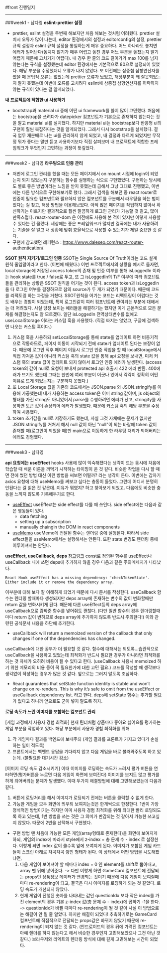 #front 진행일지

---

###week1 - 남다영
**eslint-prettier 설정**

- prettier, eslint 설정을 두번째 해보지만 처음 해보는 것처럼 어려웠다. prettier 설치시 오류가 많이 나는데, editor 환경에서의 설정과 editorconfig의 설정, prettier 규칙 설정과 eslint 규칙 설정을 통일하는게 매우 중요하다. 어느 하나라도 놓치면 에러가 일어난다(놓치지 않기가 매우 어렵고 놓친 경우 어느 부분을 놓쳤는지 알기 어렵기 때문에 고치기가 어렵다). 내 경우 한 줄의 코드 길이가가 max 100를 넘지 않는다는 규칙을 설정했는데 editor 환경에서는 기본적으로 80으로 설정되어 있었다. 해당 부분을 수정했더니 오류가 나지 않았다.
  또 이전에는 삼중첩 삼항연산자를 썼을 때 문법적 오류는 없었는데 prettier 오류가 났었고, 해당부분이 왜 잘못되었는지 알지 못했는데 이번에 오류를 고치려다 eslint에 삼중첩 삼항연산자를 허락하지 않는 규칙이 있다는 걸 알게되었다.

**내 프로젝트에 적합한 ui 사용하기**

- bootstrap과 material ui 중에 어떤 ui framework를 쓸지 많이 고민했다. 처음에는 bootstrap을 쓰려다가 datepicker 컴포넌트가 기본으로 존재하지 않는다는 것을 알고 material ui를 설치했다. 하지만 material ui는 bootstrap보다 반응형 ui의 구현이 훨씬 복잡하다는 것을 알게되었다. 그래서 다시 bootstrap을 설치했다. 결국 업무 재분배로 나는 ui를 관리하지 않게 되었고, 내 결정과 다르게 되었지만 무작정 뭐가 좋다는 말만 듣고 사용하기보다 직접 살펴보며 내 프로젝트에 적합한 프레임워크가 무엇인지 고민하는 과정이 뜻깊었다.

---

###week2 - 남다영
**라우팅으로 인증 관리**

- 저번에 로그인 관리를 했을 때는 모든 페이지에서 on mount 시점에 login이 되었는지 되지 않았는지 구분하는 함수를 실행하는 식으로 구현했었다. 구현하는 당시에도 별로 좋은 방법이라는 느낌을 받지 못했는데 급해서 그냥 그대로 진행했고, 이번에는 다른 방식으로 구현해보기로 했다. 그래서 검색을 해보던 중 react router로 인증이 필요한 컴포넌트와 필요하지 않은 컴포넌트를 구분해서 라우팅을 하는 법이 있다는 걸 찾고, 해당 방법을 이용해보았다. 아직 많은 페이지를 작업하지 않아서 확신하기는 이르지만 결과적으로 훨씬 깔끔하게 로그인 관리가 가능할 것 같고, 많이 만족스럽다. react-router-dom 은 이전에도 사용해 본 적이 있지만 이렇게 사용할 수 있다는 건 몰랐다. 세상에는 좋은 프레임워크가 많지만 결국에는 내가 사용하려는 기술을 잘 알고 내 상황에 맞춰 효율적으로 사용할 수 있는지가 제일 중요한 것 같다.
- 구현에 참고했던 레퍼런스 : https://www.daleseo.com/react-router-authentication/

**SSOT 원칙 지키기/로그인 인증**
SSOT는 Single Source Of Truth이라는 코드 설계 원칙 줄임말이라고 한다. (이번에 배웠다.) 이번 프로젝트에서의 상황을 예시로 들자면, local storage에 저장된 access token의 존재 및 인증 여부를 통해 isLoggedIn 이라는 hook state를 true / false로 두고, 또 그 isLoggedIn의 T/F 여부에 따라 컴포넌트들을 관리하는 상황은 SSOT 원칙을 어기는 것이 된다. access token과 isLoggedIn 둘 다 로그인 여부를 결정하므로 참의 source가 두 개가 되었기 때문이다.
때문에 코드를 리팩토링 하는 과정을 거쳤다. SSOT원칙을 어기는 코드는 리팩토링이 어렵다는 것도 배우는 경험이 되었는데, 특히 로그인같이 여러 컴포넌트에 관여되는 부분에 대해서는 더 어려웠다. 사실 당장 보이는 에러들을 해결하기는 했지만 이게 근본적으로 모든 문제를 해결했는지도 잘 모르겠다.
일단 isLoggedIn 전역상태변수를 없애고 useLocalStorage 이라는 커스텀 훅을 사용했다. (직접 짜지는 않았고, 구글에 검색하면 나오는 커스텀 훅이다.)

1. 커스텀 훅을 사용하되 setLocalStorage를 통해 state를 업데이트 하면 비동기적으로 작동하므로, 페이지 이동이 시작되기 전에 state가 업데이트 된다는 보장이 없다. 때문에 로그인 직후 페이지 이동시 로그인 인증 작업을 할 때 localStorage에서 직접 가져온 값이 아니라 커스텀 훅의 state 값을 통해 api 요청을 보내면, 미처 커스텀 훅의 state 값이 업데이트 되지 않아서 로그인 인증 에러가 발생한다. (access token의 값이 null로 요청이 보내져 protected api 호출시 422 에러 반환. 400에러가 뜨기도 했는데 그때는 한번에 여러 부분이 어긋나 있어서 각각이 정확히 어떤 이유로 뜨게 되었는지는 구분하지 못했다.)
2. 또 Local Storage 값을 기존의 코드에서는 JSON.parse 와 JSON.stringify를 이용해 가공했는데 내가 사용하는 access token은 이미 string 값이며, js object의 형태를 가진 string도 아니었어서 parse를 수행하려면 에러가 났고, stringify를 사용하면 토큰 값이 손상되어 에러가 발생했다. 때문에 커스텀 훅의 해당 부분을 수정하여 사용했다.
3. token 초기값을 null로 저장하기도 했는데, 사실 그것 자체에는 문제가 없지만 JSON.stringify를 거쳐서 해서 null 값이 아닌 "null"이 되는 바람에 token 값이 존재할 때(로그인이 되었을 때)만 main으로 이동하게 한 라우팅 처리가 되어버리는 에러도 경험했다.

---

###week3 - 남다영

**api 요청에는 useEffect**
hooks 사용에 많이 익숙해졌다는 생각이 드는 동시에 처음에 학습할 때 배운 이론을 까먹기 시작하는 타이밍이 온 것 같다. 비슷한 작업을 다시 할 때면 전에 썼던 방법 대신 이런 방법을 써보면 어떨까? 라는 생각이 든다. 이번에는 갑자기 axios 요청에 대해 useMemo를 써보고 싶다는 충동이 들었다. 그런데 어디서 분명히 안된다는 걸 읽은 것 같은데..이유가 뭐였지? 하고 찾아보게 되었고. 다음에도 비슷한 충동을 느끼지 않도록 기록해두기로 한다.

- [useEffect](https://reactjs.org/docs/hooks-effect.html)
  useEffect는 side effect를 다룰 때 쓰인다. side effect에는 다음과 같은 행동들이 있다.
  - data fetching
  - setting up a subscription
  - manually chaingin the DOM in react components
- [useMemo](https://reactjs.org/docs/hooks-reference.html#usememo)
  useMemo에 전달된 함수는 렌더링 중에 실행된다. 따라서 side effect들을 useMemo에서는 실행해서는 안된다. 또한 state 변경도 렌더링 중에 이루어져서는 안된다.

**useEffect, useCallback, deps**
[참고링크](https://stackoverflow.com/questions/55840294/how-to-fix-missing-dependency-warning-when-using-useeffect-react-hook)
const로 정의된 함수를 useEffect나 useCallback 내에 쓰면 deps에 추가하지 않을 경우 다음과 같은 주의메세지가 나타났다.

```
React Hook useEffect has a missing dependency: 'checkTokenState'. Either include it or remove the dependency array.
```

이부분에 대해 보다 잘 이해하게 되었기 때문에 다시 문서를 작성한다. useCallback 함수는 렌더링 할때마다 생성되지만 deps array에 존재하는 변수의 값이 변화할때만 return 값을 변화시키게 된다. 때문에 다른 useEffect등의 deps array에 useCallback으로 감싸준 함수를 넣어줘도 괜찮다. (다만 일반 함수의 경우 렌더링할때마다 return 값이 변하므로 deps array에 추가하지 않도록 반드시 주의한다!) 이와 관련된 공식문서 내용을 하단에 추가한다.

- useCallback will return a memoized version of the callback that only changes if one of the dependencies has changed.

useCallback에 대한 공부가 더 필요할 것 같다. 함수에 대해서는 되도록...습관적으로 useCallback을 사용하고 있었는데 최적화가 반드시 필요한 경우가 아니라면 최적화를 하는 것 자체가 오히려 비용이 될 수 있다고 한다. (useCallback 사용시 memoized 하기 위한 메모리의 비용 등이 꼭 필요한가에 대한 고민 필요.)
코드를 작성할 때 생각보다 생각없이 작성하는 경우가 많은 것 같다. 앞으로는 그러지 말도록 조심하자.

- React guarantees that setState function identity is stable and won’t change on re-renders. This is why it’s safe to omit from the useEffect or useCallback dependency list.
  라고 한다. deps에 setState 함수는 추가할 필요가 없다고 하니까 앞으로도 굳이 넣지 말도록 하자.

**로딩 속도가 느린 이미지를 포함하는 컴포넌트 관리**

[게임 과정에서 사용자 경험 최적화]
현재 틴더처럼 상품마다 좋아요 싫어요를 평가하는 게임 부분을 작업하고 있다. 해당 부분에서 사용자 경험 최적화를 위해

1. 각 게임마다 결과를 백엔드에 보내주되 (게임 결과를 프론트가 가지고 있다가 손실하는 일이 적도록)
2. 프론트에서는 백엔드 응답을 기다리지 않고 다음 게임을 바로 불러와주도록 하고 있는데. (불필요한 대기시간 감소)

[이미지 로딩 속도 감소시키기]
이때 이미지를 로딩하는 속도가 느려서 평가 버튼을 연타하면(평가버튼을 누르면 다음 게임이 화면에 보여진다) 이미지를 보지도 않고 평가를 하게 되어버리는 문제가 발생했다. 이때 두가지 해결방법에 대해 고민해보았는데 다음과 같다.

1. 버튼에 로딩처리를 해서 이미지가 로딩되기 전에는 버튼을 클릭할 수 없게 한다.
2. 가능한 게임을 모두 화면에 띄우되 보여지는것은 한개씩으로 한정한다.
   1번이 가장 정석적인 방법이기는 하지만 이미 사용자 경험 최적화를 위해 최대한 빨리 로딩되도록 하고 있는데, 1번 방법을 쓰는 것은 그 의미가 반감되는 것 같아서 가능한 쓰고싶지 않았다. 때문에 2번을 선택해서 구현했다.

- 구현 방법
  맨 처음에 가능한 모든 게임(array형태로 존재한다)을 화면에 보여지게 하되, 게임의 index에 따라서 style에서 z-index = 총 문제 수 - index 로 설정한다. 이렇게 되면 index 값이 클수록 앞에 보여지게 된다. 이미지가 포함된 게임 카드들이 스크린 아래로 차곡차곡 쌓인 형태가 된다. 이 상태에서 어떤 방법을 시도해봤냐면,
  1. 다음 게임이 보여져야 할 때마다 index = 0 인 element를 shift로 뽑아내고, array 맨 뒤에 넣어준다.
     -> 다만 이렇게 하면 GameCard 컴포넌트에 전달되는 props인 상품정보 데이터가 변경되는 것이기 때문에 다음 게임이 보여질때마다 re-rendering이 되고, 결국은 다시 이미지를 로딩하게 되는 것 같았다. 로딩 속도가 개선되지 않았다.
  2. 현재 게임이 진행된 숫자를 나타내는 값인 questionIdx 보다 작은 index를 가진 element의 경우 기본 z-index 값(총 문제 수 - index)에 곱하기 -1을 한다.
     -> questionIdx가 바뀔 때마다 re-rendering이 될 것 같아 사실 이 방법으로는 해결이 안 될 줄 알았다. 하지만 해결이 되었다! 추측하기로는 GameCard 컴포넌트에 직접적으로 전달되는 props값은 바뀌지 않았기 때문에 re-rendering이 되지 않는 것 같다. (안드로이드의 경우 뒤에 가려진 컴포넌트는 아예 렌더를 하지 않는다고 해서 비슷한 경우인지 고민해보았으나 그건 아닌 것 같다.)
     브라우저와 리엑트의 렌더링 방식에 대해 깊게 고민해보는 시간이 되었다.
